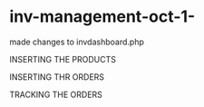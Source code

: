 # inv-management-oct-1-

made changes to invdashboard.php

INSERTING THE PRODUCTS 

INSERTING THR ORDERS

TRACKING THE ORDERS

